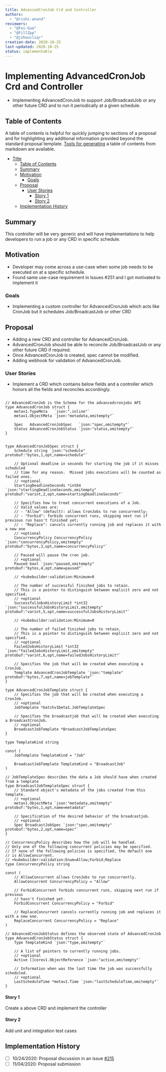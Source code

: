 ```yaml
---
title: AdvancedCronJob Crd and Controller
authors:
  - "@rishi-anand"
reviewers:
  - "@Fei-Guo"
  - "@FillZpp"
  - "@jzhoucliqr"
creation-date: 2020-10-25
last-updated: 2020-10-25
status: implementable
---
```


# Implementing AdvancedCronJob Crd and Controller
- Implementing AdvancedCronJob to support Job/BroadcastJob or any other future CRD and to run it periodically at a given schedule. 

## Table of Contents

A table of contents is helpful for quickly jumping to sections of a proposal and for highlighting
any additional information provided beyond the standard proposal template.
[Tools for generating](https://github.com/ekalinin/github-markdown-toc) a table of contents from markdown are available.

- [Title](#title)
  - [Table of Contents](#table-of-contents)
  - [Summary](#summary)
  - [Motivation](#motivation)
    - [Goals](#goals)
  - [Proposal](#proposal)
    - [User Stories](#user-stories)
      - [Story 1](#story-1)
      - [Story 2](#story-2)
  - [Implementation History](#implementation-history)

## Summary

This controller will be very generic and will have implementations to help developers to run a job or any CRD in specific schedule.

## Motivation

- Developer may come across a use-case when some job needs to be executed on at a specific schedule.
- Found same use-case requirement in Issues #251 and I got motivated to implement it

### Goals

- Implementing a custom controller for AdvancedCronJob which acts like CronJob but it schedules Job/BroadcastJob or other CRD

## Proposal

- Adding a new CRD and controller for AdvancedCronJob.
- AdvancedCronJob should be able to reconcile Job/BroadcastJob or any other future CRD if required.
- Once AdvancedCronJob is created, spec cannot be modified.
- Adding webhook for validation of AdvancedCronJob.

### User Stories

- Implement a CRD which contains below fields and a controller which honors all the fields and reconciles accordingly.
```

// AdvancedCronJob is the Schema for the advancedcronjobs API
type AdvancedCronJob struct {
	metav1.TypeMeta   `json:",inline"`
	metav1.ObjectMeta `json:"metadata,omitempty"`

	Spec   AdvancedCronJobSpec   `json:"spec,omitempty"`
	Status AdvancedCronJobStatus `json:"status,omitempty"`
}


type AdvancedCronJobSpec struct {
	Schedule string `json:"schedule" protobuf:"bytes,1,opt,name=schedule"`

	// Optional deadline in seconds for starting the job if it misses scheduled
	// time for any reason.  Missed jobs executions will be counted as failed ones.
	// +optional
	StartingDeadlineSeconds *int64 `json:"startingDeadlineSeconds,omitempty" protobuf:"varint,2,opt,name=startingDeadlineSeconds"`

	// Specifies how to treat concurrent executions of a Job.
	// Valid values are:
	// - "Allow" (default): allows CronJobs to run concurrently;
	// - "Forbid": forbids concurrent runs, skipping next run if previous run hasn't finished yet;
	// - "Replace": cancels currently running job and replaces it with a new one
	// +optional
	ConcurrencyPolicy ConcurrencyPolicy `json:"concurrencyPolicy,omitempty" protobuf:"bytes,3,opt,name=concurrencyPolicy"`

	// Paused will pause the cron job.
	// +optional
	Paused bool `json:"paused,omitempty" protobuf:"bytes,4,opt,name=paused"`

	// +kubebuilder:validation:Minimum=0

	// The number of successful finished jobs to retain.
	// This is a pointer to distinguish between explicit zero and not specified.
	// +optional
	SuccessfulJobsHistoryLimit *int32 `json:"successfulJobsHistoryLimit,omitempty" protobuf:"varint,5,opt,name=successfulJobsHistoryLimit"`

	// +kubebuilder:validation:Minimum=0

	// The number of failed finished jobs to retain.
	// This is a pointer to distinguish between explicit zero and not specified.
	// +optional
	FailedJobsHistoryLimit *int32 `json:"failedJobsHistoryLimit,omitempty" protobuf:"varint,6,opt,name=failedJobsHistoryLimit"`

	// Specifies the job that will be created when executing a CronJob.
	Template AdvancedCronJobTemplate `json:"template" protobuf:"bytes,7,opt,name=jobTemplate"`
}

type AdvancedCronJobTemplate struct {
	// Specifies the job that will be created when executing a CronJob.
	// +optional
	JobTemplate *batchv1beta1.JobTemplateSpec

	// Specifies the broadcastjob that will be created when executing a BroadcastCronJob.
	// +optional
	BroadcastJobTemplate *BroadcastJobTemplateSpec
}

type TemplateKind string

const (
	JobTemplate TemplateKind = "Job"

	BroadcastJobTemplate TemplateKind = "BroadcastJob"
)

// JobTemplateSpec describes the data a Job should have when created from a template
type BroadcastJobTemplateSpec struct {
	// Standard object's metadata of the jobs created from this template.
	// +optional
	metav1.ObjectMeta `json:"metadata,omitempty" protobuf:"bytes,1,opt,name=metadata"`

	// Specification of the desired behavior of the broadcastjob.
	// +optional
	Spec BroadcastJobSpec `json:"spec,omitempty" protobuf:"bytes,2,opt,name=spec"`
}

// ConcurrencyPolicy describes how the job will be handled.
// Only one of the following concurrent policies may be specified.
// If none of the following policies is specified, the default one
// is AllowConcurrent.
// +kubebuilder:validation:Enum=Allow;Forbid;Replace
type ConcurrencyPolicy string

const (
	// AllowConcurrent allows CronJobs to run concurrently.
	AllowConcurrent ConcurrencyPolicy = "Allow"

	// ForbidConcurrent forbids concurrent runs, skipping next run if previous
	// hasn't finished yet.
	ForbidConcurrent ConcurrencyPolicy = "Forbid"

	// ReplaceConcurrent cancels currently running job and replaces it with a new one.
	ReplaceConcurrent ConcurrencyPolicy = "Replace"
)

// AdvancedCronJobStatus defines the observed state of AdvancedCronJob
type AdvancedCronJobStatus struct {
	Type TemplateKind `json:"type,omitempty"`

	// A list of pointers to currently running jobs.
	// +optional
	Active []corev1.ObjectReference `json:"active,omitempty"`

	// Information when was the last time the job was successfully scheduled.
	// +optional
	LastScheduleTime *metav1.Time `json:"lastScheduleTime,omitempty"`
}
```

#### Story 1
Create a above CRD and implement the controller

#### Story 2
Add unit and integration test cases

## Implementation History

- [ ] 10/24/2020: Proposal discussion in an issue <a href="https://github.com/openkruise/kruise/issues/215#issuecomment-715506813">#215</a>
- [ ] 11/04/2020: Proposal submission
